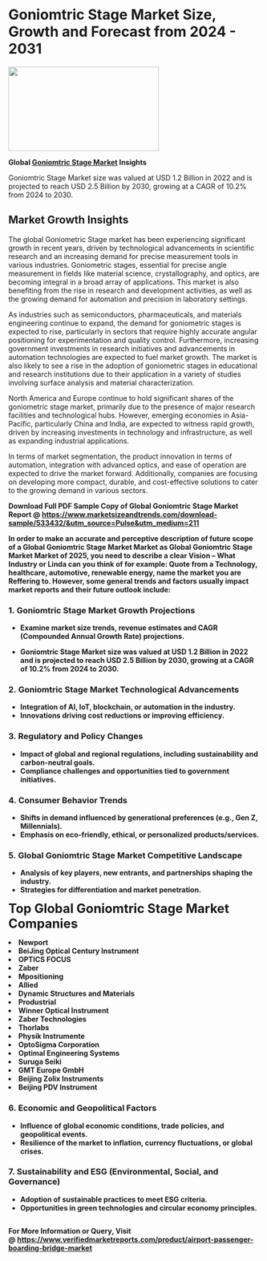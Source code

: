 <H1>Goniomtric Stage Market Size, Growth and Forecast from 2024 - 2031</H1><img class="aligncenter size-medium wp-image-584254" src="https://thirdeyenews.in/wp-content/uploads/2024/09/Global-Market-Research-300x168.jpeg" alt="" width="300" height="168" /><p><strong>Global&nbsp;<a href="https://www.marketsizeandtrends.com/download-sample/533432/&amp;utm_source=Pulse&amp;utm_medium=211">Goniomtric Stage Market</a> Insights</strong></p><p>Goniomtric Stage Market size was valued at USD 1.2 Billion in 2022 and is projected to reach USD 2.5 Billion by 2030, growing at a CAGR of 10.2% from 2024 to 2030.</p><p><h2>Market Growth Insights</h2> <p>The global Goniometric Stage market has been experiencing significant growth in recent years, driven by technological advancements in scientific research and an increasing demand for precise measurement tools in various industries. Goniometric stages, essential for precise angle measurement in fields like material science, crystallography, and optics, are becoming integral in a broad array of applications. This market is also benefiting from the rise in research and development activities, as well as the growing demand for automation and precision in laboratory settings.</p> <p><strong></strong></p> <p>As industries such as semiconductors, pharmaceuticals, and materials engineering continue to expand, the demand for goniometric stages is expected to rise, particularly in sectors that require highly accurate angular positioning for experimentation and quality control. Furthermore, increasing government investments in research initiatives and advancements in automation technologies are expected to fuel market growth. The market is also likely to see a rise in the adoption of goniometric stages in educational and research institutions due to their application in a variety of studies involving surface analysis and material characterization.</p> <p>North America and Europe continue to hold significant shares of the goniometric stage market, primarily due to the presence of major research facilities and technological hubs. However, emerging economies in Asia-Pacific, particularly China and India, are expected to witness rapid growth, driven by increasing investments in technology and infrastructure, as well as expanding industrial applications.</p> <p>In terms of market segmentation, the product innovation in terms of automation, integration with advanced optics, and ease of operation are expected to drive the market forward. Additionally, companies are focusing on developing more compact, durable, and cost-effective solutions to cater to the growing demand in various sectors.</p> <p><strong></p><p><span class=""><strong>Download Full PDF Sample Copy of Global Goniomtric Stage Market Report</strong> @ <a href="https://www.marketsizeandtrends.com/download-sample/533432/&amp;utm_source=Pulse&amp;utm_medium=211" target="_blank">https://www.marketsizeandtrends.com/download-sample/533432/&amp;utm_source=Pulse&amp;utm_medium=211</a></span></p><p>In order to make an accurate and perceptive description of future scope of a Global&nbsp;Goniomtric Stage Market Market as Global&nbsp;Goniomtric Stage Market Market of 2025, you need to describe a clear Vision &ndash; What Industry or Linda can you think of for example: Quote from a Technology, healthcare, automotive, renewable energy, name the market you are Reffering to. However, some general trends and factors usually impact market reports and their future outlook include:</p><h3>1.&nbsp;<strong>Goniomtric Stage Market Growth Projections</strong></h3><ul><li>Examine market size trends, revenue estimates and CAGR (Compounded Annual Growth Rate) projections.</li><li><p>Goniomtric Stage Market size was valued at USD 1.2 Billion in 2022 and is projected to reach USD 2.5 Billion by 2030, growing at a CAGR of 10.2% from 2024 to 2030.</p></li></ul><h3>2.&nbsp;<strong>Goniomtric Stage Market Technological Advancements</strong></h3><ul><li>Integration of AI, IoT, blockchain, or automation in the industry.</li><li>Innovations driving cost reductions or improving efficiency.</li></ul><h3>3.&nbsp;<strong>Regulatory and Policy Changes</strong></h3><ul><li>Impact of global and regional regulations, including sustainability and carbon-neutral goals.</li><li>Compliance challenges and opportunities tied to government initiatives.</li></ul><h3>4.&nbsp;<strong>Consumer Behavior Trends</strong></h3><ul><li>Shifts in demand influenced by generational preferences (e.g., Gen Z, Millennials).</li><li>Emphasis on eco-friendly, ethical, or personalized products/services.</li></ul><h3>5.&nbsp;<strong>Global Goniomtric Stage Market Competitive Landscape</strong></h3><ul><li>Analysis of key players, new entrants, and partnerships shaping the industry.</li><li>Strategies for differentiation and market penetration.</li></ul><p data-pm-slice="1 1 []"><span style="color: inherit; font-family: inherit; font-size: 25px;">Top Global Goniomtric Stage Market Companies</span></p><div class="" data-test-id=""><p><li>Newport</li><li> BeiJing Optical Century Instrument</li><li> OPTICS FOCUS</li><li> Zaber</li><li> Mpositioning</li><li> Allied</li><li> Dynamic Structures and Materials</li><li> Produstrial</li><li> Winner Optical Instrument</li><li> Zaber Technologies</li><li> Thorlabs</li><li> Physik Instrumente</li><li> OptoSigma Corporation</li><li> Optimal Engineering Systems</li><li> Suruga Seiki</li><li> GMT Europe GmbH</li><li> Beijing Zolix Instruments</li><li> Beijing PDV Instrument</li></p></div><h3>6.&nbsp;<strong>Economic and Geopolitical Factors</strong></h3><ul><li>Influence of global economic conditions, trade policies, and geopolitical events.</li><li>Resilience of the market to inflation, currency fluctuations, or global crises.</li></ul><h3>7.&nbsp;<strong>Sustainability and ESG (Environmental, Social, and Governance)</strong></h3><ul><li>Adoption of sustainable practices to meet ESG criteria.</li><li>Opportunities in green technologies and circular economy principles.</li></ul><h2><strong style="font-size: 14px;">For More Information or Query, Visit @&nbsp;</strong><a style="background-color: #ffffff; font-size: 14px;" href="https://www.marketsizeandtrends.com/report/goniomtric-stage-market/" target="_blank">https://www.verifiedmarketreports.com/product/airport-passenger-boarding-bridge-market</a></h2>
